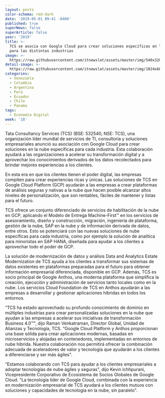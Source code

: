 ```yaml
---
layout: posts
color-schema: red-dark
date: '2019-05-01 09:41 -0400'
published: true
superNews: false
superArticle: false
year: '2019'
title: >-
  TCS se asocia con Google Cloud para crear soluciones específicas en la nube
  para las distintas industrias 
image: >-
  https://raw.githubusercontent.com/itnewslat/assets/master/img/540x320/Alianzas-p.jpg
detail-image: >-
  https://raw.githubusercontent.com/itnewslat/assets/master/img/1024x680/Alianzas-g.jpg
categories:
  - Venezuela
  - Colombia
  - Argentina
  - Perú
  - Ecuador
  - Chile
  - Panama
tags:
  - Economía Digital
week: '18'
---
```

Tata Consultancy Services (TCS) (BSE: 532540, NSE: TCS), una organización líder mundial de servicios de TI, consultoría y soluciones empresariales anunció su asociación con Google Cloud para crear soluciones en la nube específicas para cada industria. Esta colaboración ayudará a las organizaciones a acelerar su transformación digital y a aprovechar los conocimientos derivados de los datos recolectados para brindar mejores experiencias a los clientes.

En esta era en que los clientes tienen el poder digital, las empresas compiten para crear experiencias ricas y únicas. Las soluciones de TCS en Google Cloud Platform (GCP) ayudarán a las empresas a crear plataformas de análisis seguras y nativas a la nube que hacen posible alcanzar altos niveles de personalización, que son rentables, fáciles de mantener y listas para el futuro.

TCS ofrece un conjunto diferenciado de servicios de habilitación de la nube en GCP, aplicando el Modelo de Entrega Machine-First™ en los servicios de asesoramiento, diseño y construcción, migración, ingeniería de plataforma, gestión de la nube, SAP en la nube y de información derivada de datos, entre otros. Esto se potenciará con las nuevas soluciones de nube específicas para cada industria, como por ejemplo la solución de analítica para minoristas en SAP HANA, diseñada para ayudar a los clientes a aprovechar todo el poder de GCP.

La solución de modernización de datos y análisis Data and Analytics Estate Modernization de TCS ayuda a los clientes a transformar sus sistemas de datos existentes en plataformas preparadas para el futuro para obtener información empresarial diferenciada, disponible en GCP. Además, TCS es socio principal de Google Anthos, una moderna plataforma que simplifica la creación, ejecución y administración de servicios tanto locales como en la nube. Los servicios Cloud Foundation de TCS en Anthos ayudarán a las empresas a desarrollar y gestionar aplicaciones híbridas en todos los entornos.

“TCS ha estado aprovechado su profundo conocimiento de dominio en múltiples industrias para crear personalizadas soluciones en la nube que ayudan a las empresas a acelerar sus iniciativas de transformación Business 4.0™", dijo Raman Venkatraman, Director Global, Unidad de Alianzas y Tecnología, TCS. “Google Cloud Platform y Anthos proporcionan una base sólida para crear aplicaciones modernas, basadas en microservicios y alojadas en contenedores, implementadas en entornos de nube híbrida. Nuestra colaboración nos permitirá ofrecer la combinación adecuada de aceleradores de valor y tecnología que ayudarán a los clientes a diferenciarse y ser más ágiles".

“Estamos colaborando con TCS para ayudar a los clientes empresariales a adoptar tecnologías de nube ágiles y seguras", dijo Kevin Ichhpurani, Vicepresidente Corporativo de Ecosistema de Socios Globales de Google Cloud. "La tecnología líder de Google Cloud, combinada con la experiencia en modernización empresarial de TCS ayudará a los clientes mutuos con soluciones y capacidades de tecnología en la nube, sin paralelo".